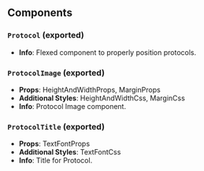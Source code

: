 ## Components

### `Protocol` (exported)
- **Info**: Flexed component to properly position protocols.

### `ProtocolImage` (exported)
- **Props**: HeightAndWidthProps, MarginProps
- **Additional Styles**: HeightAndWidthCss, MarginCss
- **Info**: Protocol Image component.

### `ProtocolTitle` (exported)
- **Props**: TextFontProps
- **Additional Styles**: TextFontCss
- **Info**: Title for Protocol.